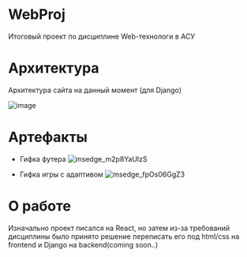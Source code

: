 # WebProj
Итоговый проект по дисциплине Web-технологи в АСУ


# Архитектура 

Архитектура сайта на данный момент (для Django)

![image](https://github.com/WhiteHodok/WebProj/assets/39564937/852850f9-6f60-4b3a-9fe2-cb0629ae85fb)


# Артефакты 

- Гифка футера 
![msedge_m2p8YaUlzS](https://github.com/WhiteHodok/WebProj/assets/39564937/be21b71d-7bdb-4ffa-9273-32cc21e087d1)


- Гифка игры с адаптивом 
![msedge_fpOs06GgZ3](https://github.com/WhiteHodok/WebProj/assets/39564937/95b125dd-5994-4566-906b-ab867b0497b6)


# О работе
Изначально проект писался на React, но затем из-за требований дисциплины было принято решение переписать его под html/css на frontend и Django на backend(coming soon..)
